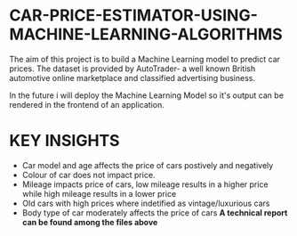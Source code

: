 # CAR-PRICE-ESTIMATOR-USING-MACHINE-LEARNING-ALGORITHMS
The aim of this project is to build a Machine Learning model to predict car prices. The dataset is provided by AutoTrader- a well known British automotive online marketplace and classified advertising business.

In the future i will deploy the Machine Learning Model so it's output can be rendered in the frontend of an application.

# KEY INSIGHTS
* Car model and age affects the price of cars postively and negatively
* Colour of car does not impact price.
* Mileage impacts price of cars, low mileage results in a higher price while high mileage results in a lower price
* Old cars with high prices where indetified as vintage/luxurious cars
* Body type of car moderately affects the price of cars
**A technical report can be found among the files above**
